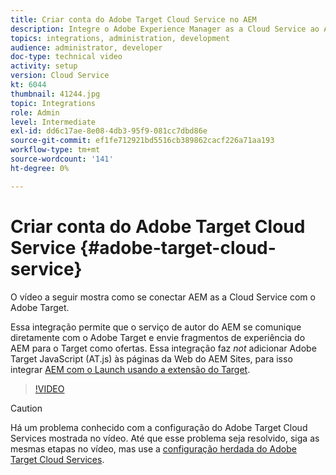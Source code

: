 ```yaml
---
title: Criar conta do Adobe Target Cloud Service no AEM
description: Integre o Adobe Experience Manager as a Cloud Service ao Adobe Target usando a autenticação Cloud Service e Adobe IMS.
topics: integrations, administration, development
audience: administrator, developer
doc-type: technical video
activity: setup
version: Cloud Service
kt: 6044
thumbnail: 41244.jpg
topic: Integrations
role: Admin
level: Intermediate
exl-id: dd6c17ae-8e08-4db3-95f9-081cc7dbd86e
source-git-commit: ef1fe712921bd5516cb389862cacf226a71aa193
workflow-type: tm+mt
source-wordcount: '141'
ht-degree: 0%

---
```


# Criar conta do Adobe Target Cloud Service {#adobe-target-cloud-service}

O vídeo a seguir mostra como se conectar AEM as a Cloud Service com o Adobe Target.

Essa integração permite que o serviço de autor do AEM se comunique diretamente com o Adobe Target e envie fragmentos de experiência do AEM para o Target como ofertas.  Essa integração faz *not* adicionar Adobe Target JavaScript (AT.js) às páginas da Web do AEM Sites, para isso integrar [AEM com o Launch usando a extensão do Target](../experience-platform/data-collection/tags/connect-aem-tags-using-developer-console.md).

>[!VIDEO](https://video.tv.adobe.com/v/41244?quality=12&learn=on)

>[!CAUTION]
>
>Há um problema conhecido com a configuração do Adobe Target Cloud Services mostrada no vídeo. Até que esse problema seja resolvido, siga as mesmas etapas no vídeo, mas use a [configuração herdada do Adobe Target Cloud Services](https://experienceleague.adobe.com/docs/experience-manager-learn/aem-target-tutorial/aem-target-implementation/using-aem-cloud-services.html).
